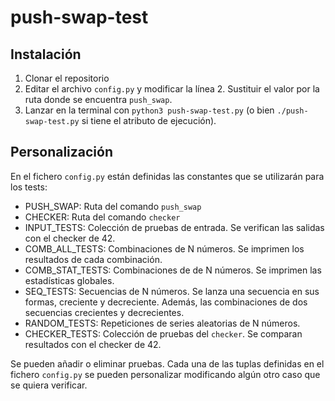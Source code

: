 # push-swap-test

## Instalación

1. Clonar el repositorio
2. Editar el archivo `config.py` y modificar la línea 2. Sustituir el valor por la ruta donde se encuentra `push_swap`.
3. Lanzar en la terminal con `python3 push-swap-test.py` (o bien `./push-swap-test.py` si tiene el atributo de ejecución).

## Personalización

En el fichero `config.py` están definidas las constantes que se utilizarán para los tests:

- PUSH_SWAP: Ruta del comando `push_swap`
- CHECKER: Ruta del comando `checker`
- INPUT_TESTS: Colección de pruebas de entrada. Se verifican las salidas con el checker de 42.
- COMB_ALL_TESTS: Combinaciones de N números. Se imprimen los resultados de cada combinación.
- COMB_STAT_TESTS: Combinaciones de de N números. Se imprimen las estadísticas globales.
- SEQ_TESTS: Secuencias de N números. Se lanza una secuencia en sus formas, creciente y decreciente. Además, las combinaciones de dos secuencias crecientes y decrecientes.
- RANDOM_TESTS: Repeticiones de series aleatorias de N números.
- CHECKER_TESTS: Colección de pruebas del `checker`. Se comparan resultados con el checker de 42.

Se pueden añadir o eliminar pruebas. Cada una de las tuplas definidas en el fichero `config.py` se pueden personalizar modificando algún otro caso que se quiera verificar.
